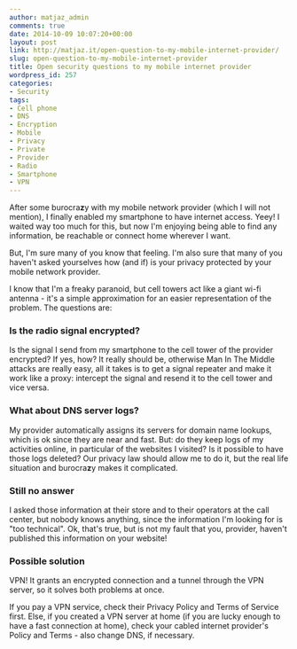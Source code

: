 ```yaml
---
author: matjaz_admin
comments: true
date: 2014-10-09 10:07:20+00:00
layout: post
link: http://matjaz.it/open-question-to-my-mobile-internet-provider/
slug: open-question-to-my-mobile-internet-provider
title: Open security questions to my mobile internet provider
wordpress_id: 257
categories:
- Security
tags:
- Cell phone
- DNS
- Encryption
- Mobile
- Privacy
- Private
- Provider
- Radio
- Smartphone
- VPN
---
```


After some burocra**z**y with my mobile network provider (which I will not mention), I finally enabled my smartphone to have internet access. Yeey! I waited way too much for this, but now I'm enjoying being able to find any information, be reachable or connect home wherever I want.

But, I'm sure many of you know that feeling. I'm also sure that many of you haven't asked yourselves how (and if) is your privacy protected by your mobile network provider.

I know that I'm a freaky paranoid, but cell towers act like a giant wi-fi antenna - it's a simple approximation for an easier representation of the problem. The questions are:


### Is the radio signal encrypted?


Is the signal I send from my smartphone to the cell tower of the provider encrypted? If yes, how? It really should be, otherwise Man In The Middle attacks are really easy, all it takes is to get a signal repeater and make it work like a proxy: intercept the signal and resend it to the cell tower and vice versa.


### What about DNS server logs?


My provider automatically assigns its servers for domain name lookups, which is ok since they are near and fast. But: do they keep logs of my activities online, in particular of the websites I visited? Is it possible to have those logs deleted? Our privacy law should allow me to do it, but the real life situation and burocra**z**y makes it complicated.


### Still no answer


I asked those information at their store and to their operators at the call center, but nobody knows anything, since the information I'm looking for is "too technical". Ok, that's true, but is not my fault that you, provider, haven't published this information on your website!


### Possible solution


VPN! It grants an encrypted connection and a tunnel through the VPN server, so it solves both problems at once.

If you pay a VPN service, check their Privacy Policy and Terms of Service first. Else, if you created a VPN server at home (if you are lucky enough to have a fast connection at home), check your cabled internet provider's Policy and Terms - also change DNS, if necessary.
